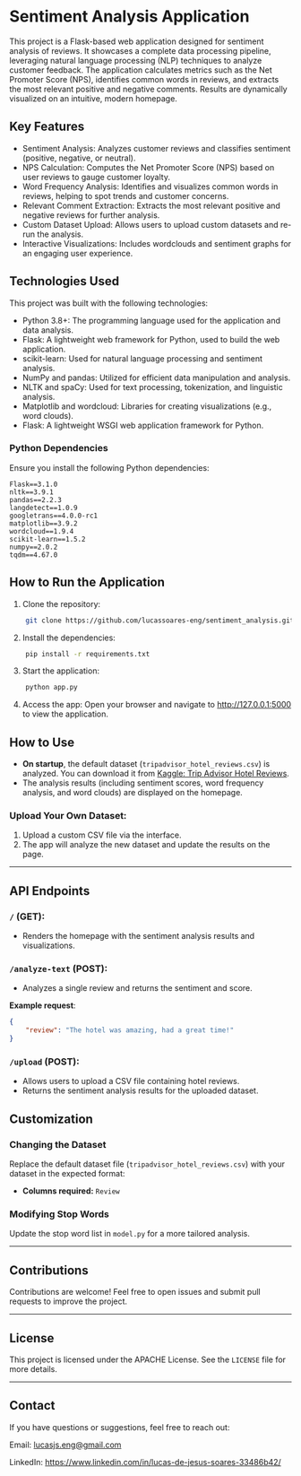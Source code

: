 # Sentiment Analysis Application

This project is a Flask-based web application designed for sentiment analysis of reviews. It showcases a complete data processing pipeline, leveraging natural language processing (NLP) techniques to analyze customer feedback. The application calculates metrics such as the Net Promoter Score (NPS), identifies common words in reviews, and extracts the most relevant positive and negative comments. Results are dynamically visualized on an intuitive, modern homepage.

## Key Features

- Sentiment Analysis: Analyzes customer reviews and classifies sentiment (positive, negative, or neutral).
- NPS Calculation: Computes the Net Promoter Score (NPS) based on user reviews to gauge customer loyalty.
- Word Frequency Analysis: Identifies and visualizes common words in reviews, helping to spot trends and customer concerns.
- Relevant Comment Extraction: Extracts the most relevant positive and negative reviews for further analysis.
- Custom Dataset Upload: Allows users to upload custom datasets and re-run the analysis.
- Interactive Visualizations: Includes wordclouds and sentiment graphs for an engaging user experience.

## Technologies Used

This project was built with the following technologies:

- Python 3.8+: The programming language used for the application and data analysis.
- Flask: A lightweight web framework for Python, used to build the web application.
- scikit-learn: Used for natural language processing and sentiment analysis.
- NumPy and pandas: Utilized for efficient data manipulation and analysis.
- NLTK and spaCy: Used for text processing, tokenization, and linguistic analysis.
- Matplotlib and wordcloud: Libraries for creating visualizations (e.g., word clouds).
- Flask: A lightweight WSGI web application framework for Python.

### Python Dependencies

Ensure you install the following Python dependencies:

```plaintext
Flask==3.1.0
nltk==3.9.1
pandas==2.2.3
langdetect==1.0.9
googletrans==4.0.0-rc1
matplotlib==3.9.2
wordcloud==1.9.4
scikit-learn==1.5.2
numpy==2.0.2
tqdm==4.67.0
```

## How to Run the Application

1. Clone the repository:
```bash
    git clone https://github.com/lucassoares-eng/sentiment_analysis.git
```

2. Install the dependencies:
```bash
    pip install -r requirements.txt
```

3. Start the application:
```bash
    python app.py
```

4. Access the app: Open your browser and navigate to http://127.0.0.1:5000 to view the application.

## How to Use

- **On startup**, the default dataset (`tripadvisor_hotel_reviews.csv`) is analyzed. You can download it from [Kaggle: Trip Advisor Hotel Reviews](https://www.kaggle.com/datasets/andrewmvd/trip-advisor-hotel-reviews).
- The analysis results (including sentiment scores, word frequency analysis, and word clouds) are displayed on the homepage.

### Upload Your Own Dataset:
1. Upload a custom CSV file via the interface.
2. The app will analyze the new dataset and update the results on the page.

---

## API Endpoints

### `/` (GET):
- Renders the homepage with the sentiment analysis results and visualizations.

### `/analyze-text` (POST):
- Analyzes a single review and returns the sentiment and score.

**Example request**:
```json
{
    "review": "The hotel was amazing, had a great time!"
}
```

### `/upload` (POST):
- Allows users to upload a CSV file containing hotel reviews.
- Returns the sentiment analysis results for the uploaded dataset.

## Customization

### Changing the Dataset

Replace the default dataset file (`tripadvisor_hotel_reviews.csv`) with your dataset in the expected format:

- **Columns required:** `Review`

### Modifying Stop Words

Update the stop word list in `model.py` for a more tailored analysis.

---

## **Contributions**

Contributions are welcome! Feel free to open issues and submit pull requests to improve the project.

---

## **License**

This project is licensed under the APACHE License. See the `LICENSE` file for more details.

---

## **Contact**

If you have questions or suggestions, feel free to reach out:

Email: lucasjs.eng@gmail.com

LinkedIn: https://www.linkedin.com/in/lucas-de-jesus-soares-33486b42/
